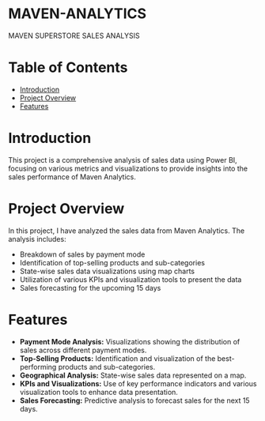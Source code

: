 # MAVEN-ANALYTICS
MAVEN SUPERSTORE SALES ANALYSIS 

# Table of Contents
- [Introduction](#introduction)
- [Project Overview](#project-overview)
- [Features](#features)


# Introduction
This project is a comprehensive analysis of sales data using Power BI, focusing on various metrics and visualizations to provide insights into the sales performance of Maven Analytics.

#  Project Overview
In this project, I have analyzed the sales data from Maven Analytics. The analysis includes:
- Breakdown of sales by payment mode
- Identification of top-selling products and sub-categories
- State-wise sales data visualizations using map charts
- Utilization of various KPIs and visualization tools to present the data
- Sales forecasting for the upcoming 15 days

# Features
- **Payment Mode Analysis:** Visualizations showing the distribution of sales across different payment modes.
- **Top-Selling Products:** Identification and visualization of the best-performing products and sub-categories.
- **Geographical Analysis:** State-wise sales data represented on a map.
- **KPIs and Visualizations:** Use of key performance indicators and various visualization tools to enhance data presentation.
- **Sales Forecasting:** Predictive analysis to forecast sales for the next 15 days.
